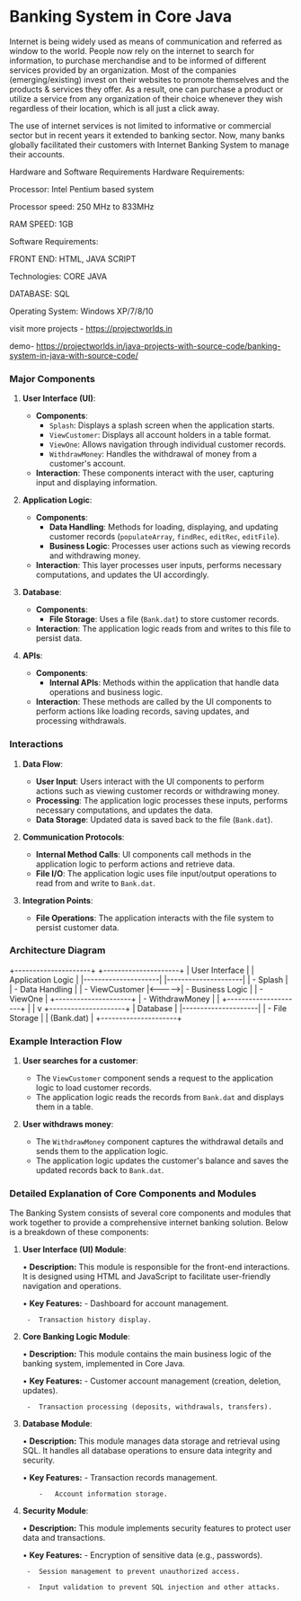 # Banking System in Core Java

Internet is being widely used as means of communication and referred as window to the world. People now rely on the internet to search for information, to purchase merchandise and to be informed of different services provided by an organization. Most of the companies (emerging/existing) invest on their websites to promote themselves and the products & services they offer.  As a result, one can purchase a product or utilize a service from any organization of their choice whenever they wish regardless of their location, which is all just a click away.

The use of internet services is not limited to informative or commercial sector but in recent years it extended to banking sector. Now, many banks globally facilitated their customers with Internet Banking System to manage their accounts.


Hardware and Software Requirements 
Hardware Requirements: 

Processor: Intel Pentium based system

Processor speed:  250 MHz to 833MHz

RAM SPEED:  1GB 

Software Requirements: 

FRONT END: HTML, JAVA SCRIPT

Technologies: CORE JAVA

DATABASE: SQL

Operating System: Windows XP/7/8/10


visit more projects - https://projectworlds.in

demo- https://projectworlds.in/java-projects-with-source-code/banking-system-in-java-with-source-code/


### Major Components

1. **User Interface (UI)**:
   - **Components**:
     - `Splash`: Displays a splash screen when the application starts.
     - `ViewCustomer`: Displays all account holders in a table format.
     - `ViewOne`: Allows navigation through individual customer records.
     - `WithdrawMoney`: Handles the withdrawal of money from a customer's account.
   - **Interaction**: These components interact with the user, capturing input and displaying information.

2. **Application Logic**:
   - **Components**:
     - **Data Handling**: Methods for loading, displaying, and updating customer records (`populateArray`, `findRec`, `editRec`, `editFile`).
     - **Business Logic**: Processes user actions such as viewing records and withdrawing money.
   - **Interaction**: This layer processes user inputs, performs necessary computations, and updates the UI accordingly.

3. **Database**:
   - **Components**:
     - **File Storage**: Uses a file (`Bank.dat`) to store customer records.
   - **Interaction**: The application logic reads from and writes to this file to persist data.

4. **APIs**:
   - **Components**:
     - **Internal APIs**: Methods within the application that handle data operations and business logic.
   - **Interaction**: These methods are called by the UI components to perform actions like loading records, saving updates, and processing withdrawals.

### Interactions

1. **Data Flow**:
   - **User Input**: Users interact with the UI components to perform actions such as viewing customer records or withdrawing money.
   - **Processing**: The application logic processes these inputs, performs necessary computations, and updates the data.
   - **Data Storage**: Updated data is saved back to the file (`Bank.dat`).

2. **Communication Protocols**:
   - **Internal Method Calls**: UI components call methods in the application logic to perform actions and retrieve data.
   - **File I/O**: The application logic uses file input/output operations to read from and write to `Bank.dat`.

3. **Integration Points**:
   - **File Operations**: The application interacts with the file system to persist customer data.

### Architecture Diagram



+---------------------+       +---------------------+
|      User Interface |       |   Application Logic |
|---------------------|       |---------------------|
| - Splash            |       | - Data Handling     |
| - ViewCustomer      |<----->| - Business Logic    |
| - ViewOne           |       +---------------------+
| - WithdrawMoney     |               |
+---------------------+               |
                                       |
                                       v
                             +---------------------+
                             |      Database       |
                             |---------------------|
                             | - File Storage      |
                             |   (Bank.dat)        |
                             +---------------------+



### Example Interaction Flow

1. **User searches for a customer**:
   - The `ViewCustomer` component sends a request to the application logic to load customer records.
   - The application logic reads the records from `Bank.dat` and displays them in a table.

2. **User withdraws money**:
   - The `WithdrawMoney` component captures the withdrawal details and sends them to the application logic.
   - The application logic updates the customer's balance and saves the updated records back to `Bank.dat`.




### Detailed Explanation of Core Components and Modules


The Banking System consists of several core components and modules that work together to provide a comprehensive internet banking solution. Below is a breakdown of these components:

1.	**User Interface (UI) Module**:

      •	**Description:** This module is responsible for the front-end interactions. It is designed using HTML and JavaScript to facilitate user-friendly navigation and operations.
   
      •	**Key Features:**
         -	Dashboard for account management.

         -	Transaction history display.

2.	**Core Banking Logic Module**:

      •	**Description:** This module contains the main business logic of the banking system, implemented in Core Java.

      •	**Key Features:**
         -	Customer account management (creation, deletion, updates).

         -	Transaction processing (deposits, withdrawals, transfers).

3.	**Database Module**:

      •	**Description:** This module manages data storage and retrieval using SQL. It handles all database operations to ensure data integrity and security.
   
      •	**Key Features:**
            -	Transaction records management.

            -	Account information storage.

4.	**Security Module**:
   
      •	**Description:** This module implements security features to protect user data and transactions.
   
      •	**Key Features:**
         -	Encryption of sensitive data (e.g., passwords).
   
         -	Session management to prevent unauthorized access.
   
         -	Input validation to prevent SQL injection and other attacks.





